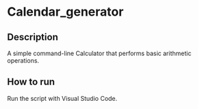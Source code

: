 # Calendar_generator

## Description
A simple command-line Calculator that performs basic arithmetic operations.

## How to run
Run the script with Visual Studio Code.
